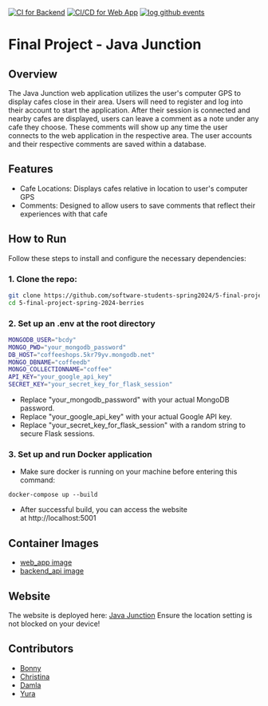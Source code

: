 [![CI for Backend](https://github.com/software-students-spring2024/5-final-project-spring-2024-berries/actions/workflows/backend.yml/badge.svg)](https://github.com/software-students-spring2024/5-final-project-spring-2024-berries/actions/workflows/backend.yml)
[![CI/CD for Web App](https://github.com/software-students-spring2024/5-final-project-spring-2024-berries/actions/workflows/deployment.yml/badge.svg)](https://github.com/software-students-spring2024/5-final-project-spring-2024-berries/actions/workflows/deployment.yml)
[![log github events](https://github.com/software-students-spring2024/5-final-project-spring-2024-berries/actions/workflows/event-logger.yml/badge.svg)](https://github.com/software-students-spring2024/5-final-project-spring-2024-berries/actions/workflows/event-logger.yml)

# Final Project - Java Junction

## Overview 

The Java Junction web application utilizes the user's computer GPS to display cafes close in their area. Users will need to register and log into their account to start the application. After their session is connected and nearby cafes are displayed, users can leave a comment as a note under any cafe they choose. These comments will show up any time the user connects to the web application in the respective area. The user accounts and their respective comments are saved within a database.

## Features
* Cafe Locations: Displays cafes relative in location to user's computer GPS
* Comments: Designed to allow users to save comments that reflect their experiences with that cafe

## How to Run

Follow these steps to install and configure the necessary dependencies:

### 1. Clone the repo:
   ```bash
   git clone https://github.com/software-students-spring2024/5-final-project-spring-2024-berries.git
   cd 5-final-project-spring-2024-berries
   ```

### 2. Set up an .env at the root directory
```bash
MONGODB_USER="bcdy"
MONGO_PWD="your_mongodb_password"
DB_HOST="coffeeshops.5kr79yv.mongodb.net"
MONGO_DBNAME="coffeedb"
MONGO_COLLECTIONNAME="coffee"
API_KEY="your_google_api_key"
SECRET_KEY="your_secret_key_for_flask_session"
```
- Replace "your_mongodb_password" with your actual MongoDB password.
- Replace "your_google_api_key" with your actual Google API key.
- Replace "your_secret_key_for_flask_session" with a random string to secure Flask sessions.

### 3. Set up and run Docker application
- Make sure docker is running on your machine before entering this command:
```
docker-compose up --build
```
- After successful build, you can access the website at http://localhost:5001

## Container Images
- [web_app image](https://hub.docker.com/repository/docker/bonnychavarria/webapp/general)
- [backend_api image](https://hub.docker.com/repository/docker/bonnychavarria/backend_api/general)

## Website
The website is deployed here: [Java Junction](http://45.55.200.164:5001)
Ensure the location setting is not blocked on your device!

## Contributors
* [Bonny](https://github.com/BonnyCChavarria) 
* [Christina](https://github.com/crb623)
* [Damla](https://github.com/damlaonder)
* [Yura](https://github.com/yurawu27)
